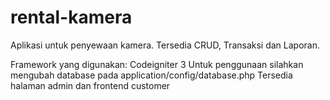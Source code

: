 # rental-kamera
 Aplikasi untuk penyewaan kamera. Tersedia CRUD, Transaksi dan Laporan.
	
Framework yang digunakan: Codeigniter 3
Untuk penggunaan silahkan mengubah database pada application/config/database.php
Tersedia halaman admin dan frontend customer
